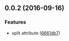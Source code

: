 <a name="0.0.2"></a>
## 0.0.2 (2016-09-16)


### Features

* split attribute ([6661db7](https://github.com/eriklieben/aurelia-split.js/commit/6661db7))



